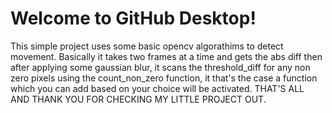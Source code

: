 # Welcome to GitHub Desktop!
This simple project uses some basic opencv algorathims to detect movement.
Basically it takes two frames at a time and gets the abs diff then after applying some gaussian blur, it scans the threshold_diff for any non zero pixels using the count_non_zero function, it that's the case a function which you can add based on your choice will be activated.
                        THAT'S ALL AND THANK YOU FOR CHECKING MY LITTLE PROJECT OUT.


